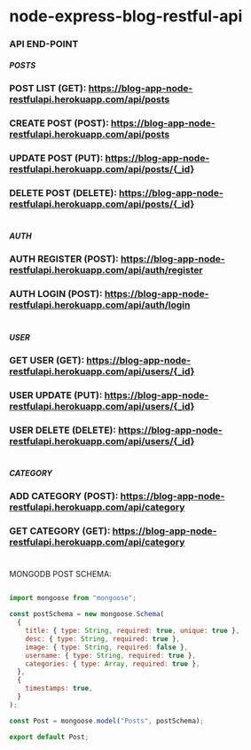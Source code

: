 # node-express-blog-restful-api

### API END-POINT

##### POSTS
### POST LIST (GET): https://blog-app-node-restfulapi.herokuapp.com/api/posts
### CREATE POST (POST): https://blog-app-node-restfulapi.herokuapp.com/api/posts
### UPDATE POST (PUT): https://blog-app-node-restfulapi.herokuapp.com/api/posts/{_id}
### DELETE POST (DELETE): https://blog-app-node-restfulapi.herokuapp.com/api/posts/{_id}
#
#
##### AUTH
### AUTH REGISTER (POST): https://blog-app-node-restfulapi.herokuapp.com/api/auth/register
### AUTH LOGIN (POST): https://blog-app-node-restfulapi.herokuapp.com/api/auth/login
#
#
##### USER
### GET USER (GET): https://blog-app-node-restfulapi.herokuapp.com/api/users/{_id}
### USER UPDATE (PUT): https://blog-app-node-restfulapi.herokuapp.com/api/users/{_id}
### USER DELETE (DELETE): https://blog-app-node-restfulapi.herokuapp.com/api/users/{_id}
#
#
##### CATEGORY
### ADD CATEGORY (POST): https://blog-app-node-restfulapi.herokuapp.com/api/category
### GET CATEGORY (GET): https://blog-app-node-restfulapi.herokuapp.com/api/category
#



MONGODB POST SCHEMA:
```javascript

import mongoose from "mongoose";

const postSchema = new mongoose.Schema(
  {
    title: { type: String, required: true, unique: true },
    desc: { type: String, required: true },
    image: { type: String, required: false },
    username: { type: String, required: true },
    categories: { type: Array, required: true },
  },
  {
    timestamps: true,
  }
);

const Post = mongoose.model("Posts", postSchema);

export default Post;
```

